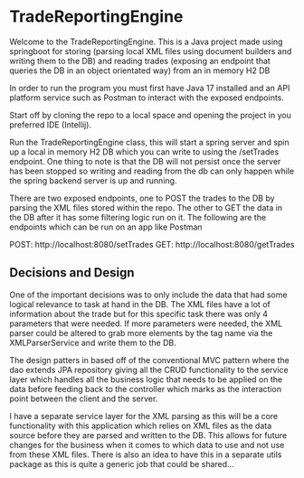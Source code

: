 # TradeReportingEngine
Welcome to the TradeReportingEngine. This is a Java project made using springboot for storing (parsing local XML files using document builders and writing them to the DB) and reading trades (exposing an endpoint that queries the DB in an object orientated way) from an in memory H2 DB

In order to run the program you must first have Java 17 installed and an API platform service such as Postman to interact with the exposed endpoints.

Start off by cloning the repo to a local space and opening the project in you preferred IDE (Intellij). 

Run the TradeReportingEngine class, this will start a spring server and spin up a local in memory H2 DB which you can write to using the /setTrades endpoint. One thing to note is that the DB will not persist once the server has been stopped so writing and reading from the db can only happen while the spring backend server is up and running. 

There are two exposed endpoints, one to POST the trades to the DB by parsing the XML files stored within the repo. The other to GET the data in the DB after it has some filtering logic run on it. The following are the endpoints which can be run on an app like Postman

POST: http://localhost:8080/setTrades
GET: http://localhost:8080/getTrades

## Decisions and Design

One of the important decisions was to only include the data that had some logical relevance to task at hand in the DB. The XML files have a lot of information about the trade but for this specific task there was only 4 parameters that were needed. If more parameters were needed, the XML parser could be altered to grab more elements by the tag name via the XMLParserService and write them to the DB. 

The design patters in based off of the conventional MVC pattern where the dao extends JPA repository giving all the CRUD functionality to the service layer which handles all the business logic that needs to be applied on the data before feeding back to the controller which marks as the interaction point between the client and the server.

I have a separate service layer for the XML parsing as this will be a core functionality with this application which relies on XML files as the data source before they are parsed and written to the DB. This allows for future changes for the business when it comes to which data to use and not use from these XML files. There is also an idea to have this in a separate utils package as this is quite a generic job that could be shared...


